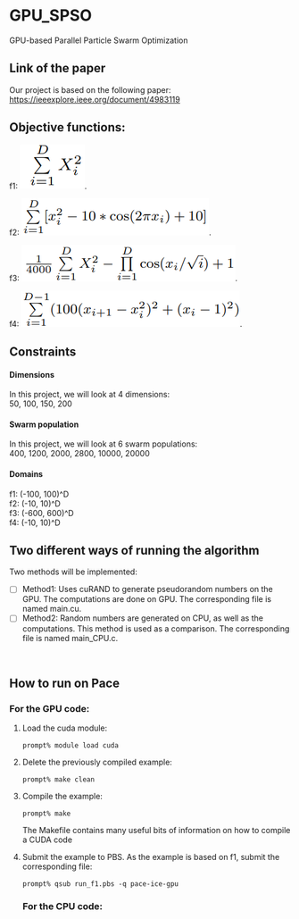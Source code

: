 # GPU_SPSO
GPU-based Parallel Particle Swarm Optimization

## Link of the paper
Our project is based on the following paper:<br/>
https://ieeexplore.ieee.org/document/4983119

## Objective functions:
f1:
![This is an image](./images/f1.png).

f2:
![This is an image](./images/f2.png).

f3:
![This is an image](./images/f3.png).

f4:
![This is an image](./images/f4.png).


## Constraints
#### Dimensions
In this project, we will look at 4 dimensions:<br/>
50, 100, 150, 200

#### Swarm population
In this project, we will look at 6 swarm populations:<br/>
400, 1200, 2000, 2800, 10000, 20000

#### Domains
f1: (-100, 100)^D<br/>
f2: (-10, 10)^D<br/>
f3: (-600, 600)^D<br/>
f4: (-10, 10)^D<br/>

## Two different ways of running the algorithm
Two methods will be implemented:<br/>
- [ ] Method1: Uses cuRAND to generate pseudorandom numbers on the GPU. The computations are done on GPU. The corresponding file is named main.cu.<br/>
- [ ] Method2: Random numbers are generated on CPU, as well as the computations. This method is used as a comparison. The corresponding file is named main_CPU.c.<br/>
<br/>

## How to run on Pace
### For the GPU code:

1) Load the cuda module:

    ```
    prompt% module load cuda
    ```
2) Delete the previously compiled example:
    ```
    prompt% make clean
    ```
3) Compile the example:

    ```
    prompt% make
    ```

    The Makefile contains many useful bits of information on how to compile a CUDA code

4) Submit the example to PBS. As the example is based on f1, submit the corresponding file:

    ```
    prompt% qsub run_f1.pbs -q pace-ice-gpu
    ```
    
    ### For the CPU code:

